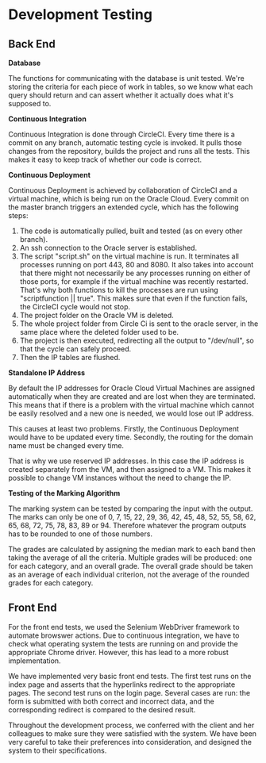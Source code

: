 Development Testing
===================

Back End
--------

**Database**

The functions for communicating with the database is unit tested. We're storing the criteria for each piece of work in tables, so we
know what each query should return and can assert whether it actually does what it's supposed to.

**Continuous Integration**

Continuous Integration is done through CircleCI.
Every time there is a commit on any branch, automatic testing cycle is invoked. It pulls those changes from the repository, builds the project and runs all the tests. This makes it easy to keep track of whether our code is correct.

**Continuous Deployment**

Continuous Deployment is achieved by collaboration of CircleCI and a virtual machine, which is being run on the Oracle Cloud.
Every commit on the master branch triggers an extended cycle, which has the following steps:
1. The code is automatically pulled, built and tested (as on every other branch).
1. An ssh connection to the Oracle server is established.
1. The script "script.sh" on the virtual machine is run. It terminates all processes running on port 443, 80 and 8080. It also takes into account that there might not necessarily be any processes running on either of those ports, for example if the virtual machine was recently restarted. That's why both functions to kill the processes are run using "scriptfunction || true". This makes sure that even if the function fails, the CircleCI cycle would not stop.
1. The project folder on the Oracle VM is deleted.
1. The whole project folder from Circle Ci is sent to the oracle server, in the same place where the deleted folder used to be.
1. The project is then executed, redirecting all the output to "/dev/null", so that the cycle can safely proceed.
1. Then the IP tables are flushed.

**Standalone IP Address**

By default the IP addresses for Oracle Cloud Virtual Machines are assigned automatically when they are created and are lost when they are terminated. This means that if there is a problem with the virtual machine which cannot be easily resolved and a new one is needed, we would lose out IP address.

This causes at least two problems. Firstly, the Continuous Deployment would have to be updated every time. Secondly, the routing for the domain name must be changed every time.

That is why we use reserved IP addresses. In this case the IP address is created separately from the VM, and then assigned to a VM. This makes it possible to change VM instances without the need to change the IP.

**Testing of the Marking Algorithm**

The marking system can be tested by comparing the input with the output. The marks can only be one of 0, 7, 15, 22, 29, 36, 42, 45, 48, 52, 55, 58, 62, 65, 68, 72, 75, 78, 83, 89 or 94. Therefore whatever the program outputs has to be rounded to one of those numbers.

The grades are calculated by assigning the median mark to each band then taking the average of all the criteria. Multiple grades will be produced: one for each category, and an overall grade. The overall grade should be taken as an average of each individual criterion, not the average of the rounded grades for each category.

Front End
---------

For the front end tests, we used the Selenium WebDriver framework to automate browswer actions. Due to continuous integration, we have to check what operating system the tests are running on and provide the appropriate Chrome driver. However, this has lead to a more robust implementation.

We have implemented very basic front end tests. The first test runs on the index page and asserts that the hyperlinks redirect to the appropriate pages. The second test runs on the login page. Several cases are run: the form is submitted with both correct and incorrect data, and the corresponding redirect is compared to the desired result.

Throughout the development process, we conferred with the client and her colleagues to make sure they were satisfied with the system. We have been very careful to take their preferences into consideration, and designed the system to their specifications.
